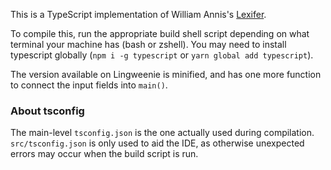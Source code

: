 This is a TypeScript implementation of William Annis's
[Lexifer](https://github.com/wmannis/lexifer).

To compile this, run the appropriate build shell script depending on what
terminal your machine has (bash or zshell). You may need to install typescript
globally (`npm i -g typescript` or `yarn global add typescript`).

The version available on Lingweenie is minified, and has one more function to
connect the input fields into `main()`.

### About tsconfig

The main-level `tsconfig.json` is the one actually used during compilation.
`src/tsconfig.json` is only used to aid the IDE, as otherwise unexpected errors
may occur when the build script is run.